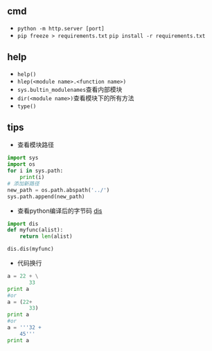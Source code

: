 


## cmd
+ `python -m http.server [port]`
+ `pip freeze > requirements.txt`  `pip install -r requirements.txt`


## help

+ `help()`
+ `hlep(<module name>.<function name>)`
+ `sys.bultin_modulenames`查看内部模块
+ `dir(<module name>)`查看模块下的所有方法
+ `type()`

## tips
+ 查看模块路径

```py
import sys
import os
for i in sys.path:
    print(i)
# 添加新路径
new_path = os.path.abspath('../')
sys.path.append(new_path)
```

+ 查看python编译后的字节码 [dis](https://docs.python.org/2/library/dis.html)

```py
import dis
def myfunc(alist):
    return len(alist)

dis.dis(myfunc)
```

+ 代码换行
```py
a = 22 + \
       33
print a
#or
a = (22+
       33)
print a
#or
a = '''32 +
    45'''
print a


```